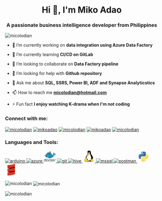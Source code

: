 <h1 align="center">Hi 👋, I'm Miko Adao</h1>
<h3 align="center">A passionate business intelligence developer from Philippines</h3>

<p align="left"> <img src="https://komarev.com/ghpvc/?username=micolodian&label=Profile%20views&color=0e75b6&style=flat" alt="micolodian" /> </p>

- 🔭 I’m currently working on **data integration using Azure Data Factory**

- 🌱 I’m currently learning **CI/CD on GitLab**

- 👯 I’m looking to collaborate on **Data Factory pipeline**

- 🤝 I’m looking for help with **Github repository**

- 💬 Ask me about **SQL, SSRS, Power BI, ADF and Synapse Analyticstics**

- 📫 How to reach me **micolodian@hotmail.com**

- ⚡ Fun fact **I enjoy watching K-drama when I'm not coding**

<h3 align="left">Connect with me:</h3>
<p align="left">
<a href="https://twitter.com/micolodian" target="blank"><img align="center" src="https://raw.githubusercontent.com/rahuldkjain/github-profile-readme-generator/master/src/images/icons/Social/twitter.svg" alt="micolodian" height="30" width="40" /></a>
<a href="https://linkedin.com/in/mikoadao" target="blank"><img align="center" src="https://raw.githubusercontent.com/rahuldkjain/github-profile-readme-generator/master/src/images/icons/Social/linked-in-alt.svg" alt="mikoadao" height="30" width="40" /></a>
<a href="https://kaggle.com/micolodian" target="blank"><img align="center" src="https://raw.githubusercontent.com/rahuldkjain/github-profile-readme-generator/master/src/images/icons/Social/kaggle.svg" alt="micolodian" height="30" width="40" /></a>
<a href="https://fb.com/mikoadao" target="blank"><img align="center" src="https://raw.githubusercontent.com/rahuldkjain/github-profile-readme-generator/master/src/images/icons/Social/facebook.svg" alt="mikoadao" height="30" width="40" /></a>
<a href="https://instagram.com/micolodian" target="blank"><img align="center" src="https://raw.githubusercontent.com/rahuldkjain/github-profile-readme-generator/master/src/images/icons/Social/instagram.svg" alt="micolodian" height="30" width="40" /></a>
</p>

<h3 align="left">Languages and Tools:</h3>
<p align="left"> <a href="https://www.arduino.cc/" target="_blank" rel="noreferrer"> <img src="https://cdn.worldvectorlogo.com/logos/arduino-1.svg" alt="arduino" width="40" height="40"/> </a> <a href="https://azure.microsoft.com/en-in/" target="_blank" rel="noreferrer"> <img src="https://www.vectorlogo.zone/logos/microsoft_azure/microsoft_azure-icon.svg" alt="azure" width="40" height="40"/> </a> <a href="https://www.docker.com/" target="_blank" rel="noreferrer"> <img src="https://raw.githubusercontent.com/devicons/devicon/master/icons/docker/docker-original-wordmark.svg" alt="docker" width="40" height="40"/> </a> <a href="https://git-scm.com/" target="_blank" rel="noreferrer"> <img src="https://www.vectorlogo.zone/logos/git-scm/git-scm-icon.svg" alt="git" width="40" height="40"/> </a> <a href="https://hive.apache.org/" target="_blank" rel="noreferrer"> <img src="https://www.vectorlogo.zone/logos/apache_hive/apache_hive-icon.svg" alt="hive" width="40" height="40"/> </a> <a href="https://www.linux.org/" target="_blank" rel="noreferrer"> <img src="https://raw.githubusercontent.com/devicons/devicon/master/icons/linux/linux-original.svg" alt="linux" width="40" height="40"/> </a> <a href="https://www.microsoft.com/en-us/sql-server" target="_blank" rel="noreferrer"> <img src="https://www.svgrepo.com/show/303229/microsoft-sql-server-logo.svg" alt="mssql" width="40" height="40"/> </a> <a href="https://postman.com" target="_blank" rel="noreferrer"> <img src="https://www.vectorlogo.zone/logos/getpostman/getpostman-icon.svg" alt="postman" width="40" height="40"/> </a> <a href="https://www.python.org" target="_blank" rel="noreferrer"> <img src="https://raw.githubusercontent.com/devicons/devicon/master/icons/python/python-original.svg" alt="python" width="40" height="40"/> </a> <a href="https://www.scala-lang.org" target="_blank" rel="noreferrer"> <img src="https://raw.githubusercontent.com/devicons/devicon/master/icons/scala/scala-original.svg" alt="scala" width="40" height="40"/> </a> </p>

<p><img align="left" src="https://github-readme-stats.vercel.app/api/top-langs?username=micolodian&show_icons=true&locale=en&layout=compact" alt="micolodian" /></p>

<p>&nbsp;<img align="center" src="https://github-readme-stats.vercel.app/api?username=micolodian&show_icons=true&locale=en" alt="micolodian" /></p>

<p><img align="center" src="https://github-readme-streak-stats.herokuapp.com/?user=micolodian&" alt="micolodian" /></p>
